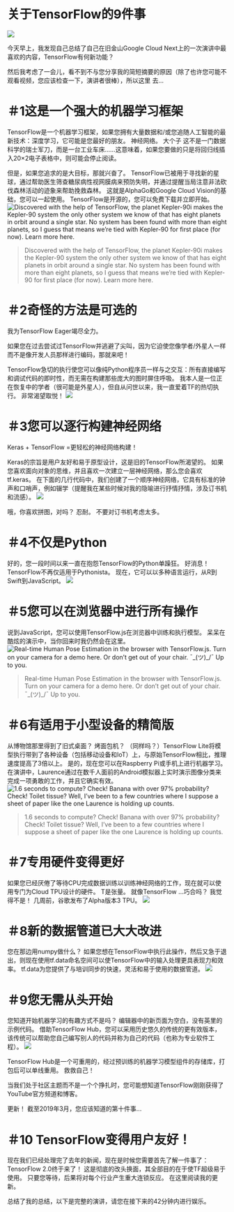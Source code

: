 # 关于TensorFlow的9件事
![](0*xn9KO7B_Bwa5pPB9.jpg)

今天早上，我发现自己总结了自己在旧金山Google Cloud Next上的一次演讲中最喜欢的内容，TensorFlow有何新功能？

然后我考虑了一会儿，看不到不与您分享我的简短摘要的原因（除了也许您可能不观看视频，您应该检查一下，演讲者很棒），所以这里 去…
# ＃1这是一个强大的机器学习框架

TensorFlow是一个机器学习框架，如果您拥有大量数据和/或您追随人工智能的最新技术：深度学习，它可能是您最好的朋友。 神经网络。 大个子 这不是一门数据科学的瑞士军刀，而是一台工业车床……这意味着，如果您要做的只是将回归线插入20×2电子表格中，则可能会停止阅读。

但是，如果您追求的是大目标，那就兴奋了。 TensorFlow已被用于寻找新的星球，通过帮助医生筛查糖尿病性视网膜病来预防失明，并通过提醒当局注意非法砍伐森林活动的迹象来帮助挽救森林。 这就是AlphaGo和Google Cloud Vision的基础，您可以一起使用。 TensorFlow是开源的，您可以免费下载并立即开始。
![Discovered with the help of TensorFlow, the planet Kepler-90i makes the Kepler-90 system the only other system we know of that has eight planets in orbit around a single star. No system has been found with more than eight planets, so I guess that means we’re tied with Kepler-90 for first place (for now). Learn more here.](1*HU7I33C57KKcVzPxSNvNOg.gif)
> Discovered with the help of TensorFlow, the planet Kepler-90i makes the Kepler-90 system the only other system we know of that has eight planets in orbit around a single star. No system has been found with more than eight planets, so I guess that means we’re tied with Kepler-90 for first place (for now). Learn more here.

# ＃2奇怪的方法是可选的

我为TensorFlow Eager竭尽全力。

如果您在过去尝试过TensorFlow并逃避了尖叫，因为它迫使您像学者/外星人一样而不是像开发人员那样进行编码，那就来吧！

TensorFlow急切的执行使您可以像纯Python程序员一样与之交互：所有直接编写和调试代码的即时性，而无需在构建那些庞大的图时屏住呼吸。 我本人是一位正在恢复中的学者（很可能是外星人），但自从问世以来，我一直爱着TF的热切执行。 非常渴望取悦！
![](0*C8-epud-1VXMYjdw)
# ＃3您可以逐行构建神经网络

Keras + TensorFlow =更轻松的神经网络构建！

Keras的宗旨是用户友好和易于原型设计，这是旧的TensorFlow所渴望的。 如果您喜欢面向对象的思维，并且喜欢一次建立一层神经网络，那么您会喜欢tf.keras。 在下面的几行代码中，我们创建了一个顺序神经网络，它具有标准的钟声和口哨声，例如辍学（提醒我在某些时候对我的隐喻进行抒情抒情，涉及订书机和流感）。
![](0*Abol8Uup1ZyhXOsU)

哦，你喜欢拼图，对吗？ 忍耐。 不要对订书机考虑太多。
# ＃4不仅是Python

好的，您一段时间以来一直在抱怨TensorFlow的Python单躁狂。 好消息！ TensorFlow不再仅适用于Pythonista。 现在，它可以以多种语言运行，从R到Swift到JavaScript。
![](0*3_hLEvMhSRjce-pn)
# ＃5您可以在浏览器中进行所有操作

说到JavaScript，您可以使用TensorFlow.js在浏览器中训练和执行模型。 呆呆在酷炫的演示中，当你回来时我仍然会在这里。
![Real-time Human Pose Estimation in the browser with TensorFlow.js. Turn on your camera for a demo here. Or don’t get out of your chair. ¯\_(ツ)_/¯ Up to you.](0*E6pk2CxEeq8uwi-U)
> Real-time Human Pose Estimation in the browser with TensorFlow.js. Turn on your camera for a demo here. Or don’t get out of your chair. ¯\_(ツ)_/¯ Up to you.

# ＃6有适用于小型设备的精简版

从博物馆那里得到了旧式桌面？ 烤面包机？ （同样吗？）TensorFlow Lite将模型执行带到了各种设备（包括移动设备和IoT）上，与原始TensorFlow相比，推理速度提高了3倍以上。 是的，现在您可以在Raspberry Pi或手机上进行机器学习。 在演讲中，Laurence通过在数千人面前的Android模拟器上实时演示图像分类来完成一项勇敢的工作，并且它确实有效。
![1.6 seconds to compute? Check! Banana with over 97% probability? Check! Toilet tissue? Well, I’ve been to a few countries where I suppose a sheet of paper like the one Laurence is holding up counts.](0*exz8QMMpOyDluF3K)
> 1.6 seconds to compute? Check! Banana with over 97% probability? Check! Toilet tissue? Well, I’ve been to a few countries where I suppose a sheet of paper like the one Laurence is holding up counts.

# ＃7专用硬件变得更好

如果您已经厌倦了等待CPU完成数据训练以训练神经网络的工作，现在就可以使用专门为Cloud TPU设计的硬件。 T是张量。 就像TensorFlow ...巧合吗？ 我觉得不是！ 几周前，谷歌发布了Alpha版本3 TPU。
![](0*bdlPR6sRlVJ28FZF)
# ＃8新的数据管道已大大改进

您在那边用numpy做什么？ 如果您想在TensorFlow中执行此操作，然后又急于退出，则现在使用tf.data命名空间可以使TensorFlow中的输入处理更具表现力和效率。 tf.data为您提供了与培训同步的快速，灵活和易于使用的数据管道。
![](0*HXtR8UdPdOdpYCPb)
# ＃9您无需从头开始

您知道开始机器学习的有趣方式不是吗？ 编辑器中的新页面为空白，没有英里的示例代码。 借助TensorFlow Hub，您可以采用历史悠久的传统的更有效版本，该传统可以帮助您自己编写别人的代码并称为自己的代码（也称为专业软件工程）。
![](0*lAnt-sA0J7EFcPSa)

TensorFlow Hub是一个可重用的，经过预训练的机器学习模型组件的存储库，打包后可以单线重用。 救救自己！

当我们处于社区主题而不是一个个挣扎时，您可能想知道TensorFlow刚刚获得了YouTube官方频道和博客。

更新！ 截至2019年3月，您应该知道的第十件事...
# ＃10 TensorFlow变得用户友好！

现在我们已经处理完了去年的新闻，现在是时候您需要首先了解一件事了：TensorFlow 2.0终于来了！ 这是彻底的改头换面，其全部目的在于使TF超级易于使用。 只要您等待，后果将对每个行业产生重大连锁反应。 在这里阅读我的更新。

总结了我的总结，以下是完整的演讲，请您在接下来的42分钟内进行娱乐。
